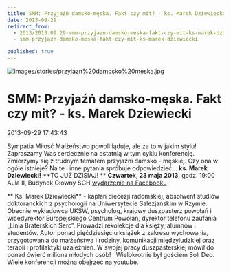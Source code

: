 ```yaml
---
title: SMM: Przyjaźń damsko-męska. Fakt czy mit? - ks. Marek Dziewiecki
date: 2013-09-29
redirect_from: 
  - 2013/2013.09.29-smm-przyjazn-damsko-meska-fakt-czy-mit-ks-marek-dziewiecki
  - smm-przyjazn-damsko-meska-fakt-czy-mit-ks-marek-dziewiecki

published: true
---
```



![images/stories/przyjazn%20damosko%20meska.jpg](images/stories/przyjazn%20damosko%20meska.jpg)

# SMM: Przyjaźń damsko-męska. Fakt czy mit? - ks. Marek Dziewiecki

<time>2013-09-29 17:43:43</time>



Sympatia Miłość Małżeństwo powoli ląduje, ale za to w jakim stylu! Zapraszamy Was serdecznie na ostatnią w tym cyklu konferencję. Zmierzymy się z trudnym tematem przyjaźni damsko - męskiej. Czy ona w ogóle istnieje?
Na te i inne pytania spróbuje odpowiedzieć… **ks. Marek Dziewiecki!**
**TO JUŻ DZISIAJ!
**
**Czwartek, 23 maja 2013**, godz. 19:00
Aula II, Budynek Głowny SGH
[wydarzenie na Facebooku](https://www.facebook.com/events/550949738290345/)
&nbsp;

<!--{{intro-break}}-->

**
Ks. Marek Dziewiecki** - kapłan diecezji radomskiej, absolwent studiów doktoranckich z psychologii na Uniwersytecie Salezjańskim w Rzymie. Obecnie wykładowca UKSW, psycholog, krajowy duszpasterz powołań i wicedyrektor Europejskiego Centrum Powołań, dyrektor telefonu zaufania „Linia Braterskich Serc”. Prowadzi rekolekcje dla księży, alumnów i studentów. Autor ponad pięćdziesięciu książek z zakresu wychowania, przygotowania do małżeństwa i rodziny, komunikacji międzyludzkiej oraz terapii i profilaktyki uzależnień. W swojej pracy duszpasterskiej mówił do ponad ćwierć miliona młodych osób!
&nbsp;
Wielokrotnie był gościem Soli Deo. Wiele konferencji można obejrzeć na youtube.
&nbsp;


<!--{{json:{"created_date":"2013-09-29 17:43:43","publish_down":"0000-00-00 00:00:00","id":"5293"}}}-->